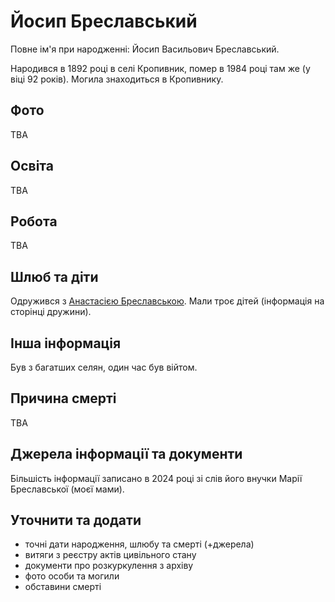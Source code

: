 # Йосип Бреславський #

Повне ім'я при народженні: Йосип Васильович Бреславський.

Народився в 1892 році в селі Кропивник, помер в 1984 році там же (у віці 92 років). Могила знаходиться в Кропивнику.

## Фото ##

TBA

## Освіта ##

TBA

## Робота ##

TBA

## Шлюб та діти ##

Одружився з [Анастасією Бреславською](Анастасія%20Бреславська.md). Мали троє дітей (інформація на сторінці дружини).

## Інша інформація ##

Був з багатших селян, один час був війтом.

## Причина смерті ##

TBA

## Джерела інформації та документи ##

Більшість інформації записано в 2024 році зі слів його внучки Марії Бреславської (моєї мами).

## Уточнити та додати ##

- точні дати народження, шлюбу та смерті (+джерела)
- витяги з реєстру актів цивільного стану
- документи про розкуркулення з архіву
- фото особи та могили
- обставини смерті
